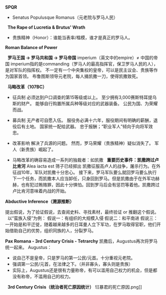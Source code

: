 **SPQR**

- Senatus Populusque Romanus（元老院与罗马人民）



 
**The Rape of Lucretia & Brutus' Wrath**

- 贵族精神（Honor）：谁能当表率/楷模，谁才是真正的罗马人。



**Roman Balance of Power**


 
**罗马王国 → 罗马共和国 → 罗马帝国**
imperium（英文中的empire）≠ 中国的帝国
imperium指的是commanding（罗马人的最高指挥官，保卫罗马人民的人），是对军队的指挥权。
不一定有一个中央集权的皇帝，可以是民主议会、贵族等作为国家首领。
布鲁图斯领导元老院，每人捅凯撒一刀，使得凯撒致死。


 
**马略改革（107BC）**

- 征兵制
必须达到户口调查的第15等级或以上。
至少拥有3,000赛斯特耳提乌斯的财产。
能够自行购置所属兵种等级对应的武器装备。
公民为国、为荣耀而战。
 
- 募兵制
无产者可自愿入伍。
服役务必满十六年，服役期间有明确的薪酬，退役后有土地。
国家统一配给武器。
忠于报酬；“职业军人”倾向于向将军效忠。
 
- 改革影响
解决了兵源的问题。
然而，罗马荣耀（贵族精神）疑似消失了。
军人（新贵族）崛起了。

- 马略改革的确容易造成一系列的独裁者：如凯撒
 
**重要历史事件：凯撒跨过卢比肯河**
Alea iacta est 筛子已经掷出
凯撒征服高卢人的战争，屠杀行为。在外征战10年，军队对凯撒十分忠心。
接下来，罗马军队要么就回罗马要么执行下一个任务，而凯撒本人应当卸任，只身回到罗马。但是凯撒由于在外军功赫赫，也有犯过贿赂罪，因此十分惧怕。回到罗马后会有惩罚等着他。凯撒跨过卢比肯河意味着内战的开始。



**Abductive Inference（溯源推断）**

提出假说，为了验证假说，去查阅史料、寻找素材，最终验证 or 推翻这个假说。
 
以“蛮族入侵”为例：
假说一：有组织的大规模入侵
假说二：和平南进
假说三：一开始是和平迁徙，随着越来越多的日耳曼人立下军功，在罗马取得官职，他们开始借助自己的优势，组织同族的人，分裂罗马。
 

**Pax Romana - 3rd Century Crisis - Tetrarchy**
凯撒后，Augustus再次将罗马统一起来。
Augustus：
- 说自己不是皇帝，只是罗马的第一公民/元首。十分重视元老院。
- 强调第一公民/元首，在法律之下。（并非寡头，寡头则是贵族）
- 实际上，Augustus还是很有力量称帝，有可以滥用自己权力的机会，但是都没有称帝，不滥用自己的权力。

 
**3rd Century Crisis（统治者死亡原因统计）**
![[暴君的死亡原因.png]]